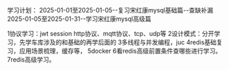 学习计划：
2025-01-01至2025-01-05--复习宋红康mysql基础篇--查缺补漏
2025-01-05至2025-01-31--学习宋红康mysql高级篇

1协议学习：jwt session http协议、mqtt协议、tcp、udp等
2设计模式：分开学习，先学车库涉及的和基础的再学后面的
3多线程与并发编程，juc
4redis基础复习，应用场景梳理，缓存等，
5docker
6看redis高级前置条件查哪些进行学习。
7redis高级学习。